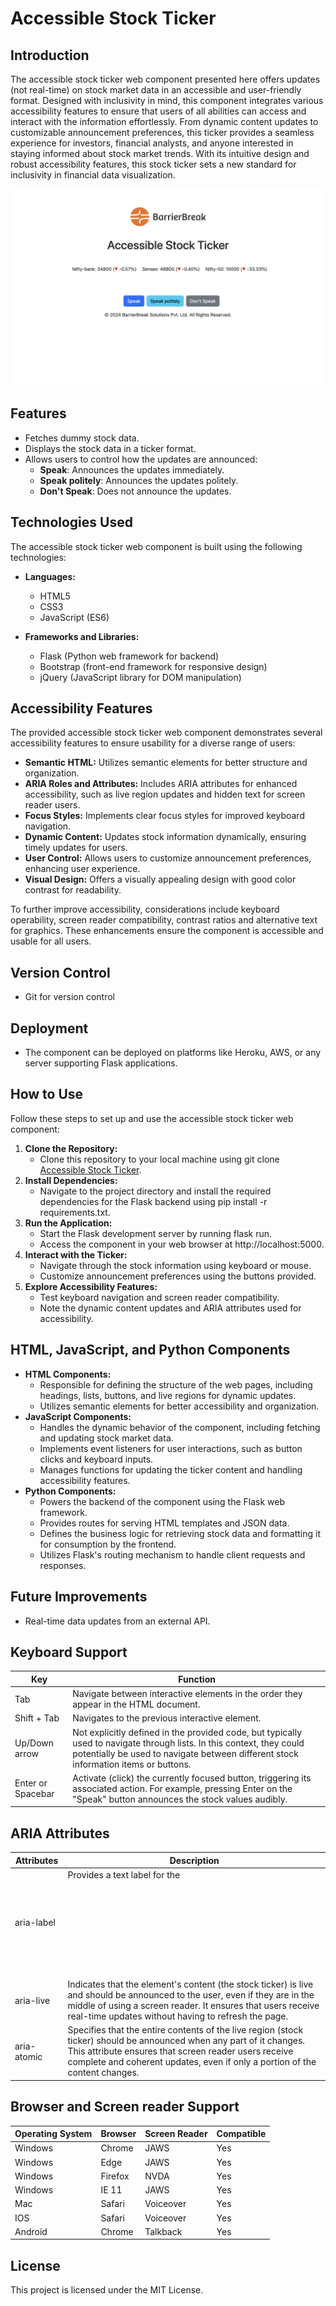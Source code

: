 # Accessible Stock Ticker
## Introduction
The accessible stock ticker web component presented here offers updates (not real-time) on stock market data in an accessible and user-friendly format. Designed with inclusivity in mind, this component integrates various accessibility features to ensure that users of all abilities can access and interact with the information effortlessly. From dynamic content updates to customizable announcement preferences, this ticker provides a seamless experience for investors, financial analysts, and anyone interested in staying informed about stock market trends. With its intuitive design and robust accessibility features, this stock ticker sets a new standard for inclusivity in financial data visualization.

![Accessible Stock Ticker](https://github.com/BarrierBreak/Accessible-Stock-Ticker/blob/master/assets/Accessible%20Stock%20Ticker.png)

## Features
- Fetches dummy stock data.
- Displays the stock data in a ticker format.
- Allows users to control how the updates are announced:
    - **Speak**: Announces the updates immediately.
    - **Speak politely**: Announces the updates politely.
    - **Don't Speak**: Does not announce the updates.

## Technologies Used
The accessible stock ticker web component is built using the following technologies:
- **Languages:**
  - HTML5
  - CSS3
  - JavaScript (ES6)

- **Frameworks and Libraries:**
  - Flask (Python web framework for backend)
  - Bootstrap (front-end framework for responsive design)
  - jQuery (JavaScript library for DOM manipulation)

## Accessibility Features
The provided accessible stock ticker web component demonstrates several accessibility features to ensure usability for a diverse range of users:

- **Semantic HTML:** Utilizes semantic elements for better structure and organization.
- **ARIA Roles and Attributes:** Includes ARIA attributes for enhanced accessibility, such as live region updates and hidden text for screen reader users.
- **Focus Styles:** Implements clear focus styles for improved keyboard navigation.
- **Dynamic Content:** Updates stock information dynamically, ensuring timely updates for users.
- **User Control:** Allows users to customize announcement preferences, enhancing user experience.
- **Visual Design:** Offers a visually appealing design with good color contrast for readability.
  
To further improve accessibility, considerations include keyboard operability, screen reader compatibility, contrast ratios and alternative text for graphics. These enhancements ensure the component is accessible and usable for all users.

## Version Control
- Git for version control

## Deployment
- The component can be deployed on platforms like Heroku, AWS, or any server supporting Flask applications.

## How to Use

Follow these steps to set up and use the accessible stock ticker web component:

1. **Clone the Repository:**
	- Clone this repository to your local machine using git clone [Accessible Stock Ticker](https://github.com/BarrierBreak/Accessible-Stock-Ticker.git).
2. **Install Dependencies:**
	- Navigate to the project directory and install the required dependencies for the Flask backend using pip install -r requirements.txt.
3. **Run the Application:**
	- Start the Flask development server by running flask run.
	- Access the component in your web browser at http://localhost:5000.
4. **Interact with the Ticker:**
	- Navigate through the stock information using keyboard or mouse.
	- Customize announcement preferences using the buttons provided.
5. **Explore Accessibility Features:**
	- Test keyboard navigation and screen reader compatibility.
	- Note the dynamic content updates and ARIA attributes used for accessibility.

## HTML, JavaScript, and Python Components
- **HTML Components:**
	- Responsible for defining the structure of the web pages, including headings, lists, buttons, and live regions for dynamic updates.
	- Utilizes semantic elements for better accessibility and organization.
- **JavaScript Components:**
	- Handles the dynamic behavior of the component, including fetching and updating stock market data.
	- Implements event listeners for user interactions, such as button clicks and keyboard inputs.
	- Manages functions for updating the ticker content and handling accessibility features.
- **Python Components:**
	- Powers the backend of the component using the Flask web framework.
	- Provides routes for serving HTML templates and JSON data.
	- Defines the business logic for retrieving stock data and formatting it for consumption by the frontend.
	- Utilizes Flask's routing mechanism to handle client requests and responses.

## Future Improvements
- Real-time data updates from an external API.

## Keyboard Support
|  Key |  Function|
|---|---|
| Tab  |  Navigate between interactive elements in the order they appear in the HTML document. |
| Shift + Tab  | Navigates to the previous interactive element.|
|  Up/Down arrow |  Not explicitly defined in the provided code, but typically used to navigate through lists. In this context, they could potentially be used to navigate between different stock information items or buttons.|
|  Enter or Spacebar | Activate (click) the currently focused button, triggering its associated action. For example, pressing Enter on the "Speak" button announces the stock values audibly.|

## ARIA Attributes

| Attributes  |  Description |
|---|---|
|  aria-label |  Provides a text label for the <svg> graphic.|
|  aria-live |  Indicates that the element's content (the stock ticker) is live and should be announced to the user, even if they are in the middle of using a screen reader. It ensures that users receive real-time updates without having to refresh the page.|
|  aria-atomic | Specifies that the entire contents of the live region (stock ticker) should be announced when any part of it changes. This attribute ensures that screen reader users receive complete and coherent updates, even if only a portion of the content changes.|
	
## Browser and Screen reader Support

| Operating System | Browser  | Screen Reader  | Compatible  |
|---|---|---|---|
|  Windows |  Chrome | JAWS  | Yes  |
|  Windows | Edge  |  JAWS | Yes  |
|  Windows | Firefox  | NVDA  | Yes  |
|  Windows |  IE 11 |  JAWS |  Yes |
| Mac  |  Safari |  Voiceover | Yes  |
|  IOS |  Safari | Voiceover  | Yes  |
|  Android |Chrome   | Talkback  | Yes  |

## License
This project is licensed under the MIT License.
 		 	
			
			
			
	 		
			
			
			

